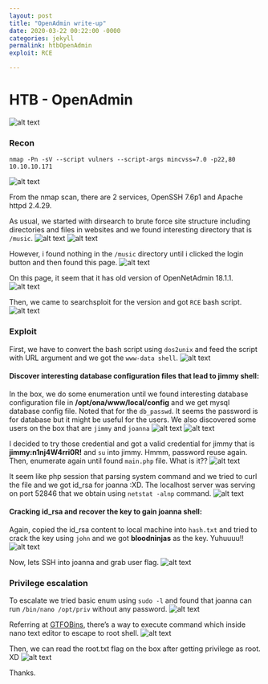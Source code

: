 ```yaml
---
layout: post
title: "OpenAdmin write-up"
date: 2020-03-22 00:22:00 -0000
categories: jekyll
permalink: htbOpenAdmin
exploit: RCE

---
```


# HTB - OpenAdmin

![alt text](https://github.com/faisalfs10x/faisalfs10x.github.io/blob/master/asset/htbwriteup/linux/openadmin/intro.png "openadmin intro")
### Recon
    nmap -Pn -sV --script vulners --script-args mincvss=7.0 -p22,80 10.10.10.171 
![alt text](https://github.com/faisalfs10x/faisalfs10x.github.io/blob/master/asset/htbwriteup/linux/openadmin/0.png)

From the nmap scan, there are 2 services, OpenSSH 7.6p1 and Apache httpd 2.4.29.

As usual, we started with dirsearch to brute force site structure including directories and files in websites and we found interesting directory that is `/music`.
![alt text](https://github.com/faisalfs10x/faisalfs10x.github.io/blob/master/asset/htbwriteup/linux/openadmin/1.png)
![alt text](https://github.com/faisalfs10x/faisalfs10x.github.io/blob/master/asset/htbwriteup/linux/openadmin/2.png)

However, i found nothing in the `/music` directory until i clicked the login button and then found this page.
![alt text](https://github.com/faisalfs10x/faisalfs10x.github.io/blob/master/asset/htbwriteup/linux/openadmin/2.1.png)

On this page, it seem that it has old version of OpenNetAdmin 18.1.1. 
![alt text](https://github.com/faisalfs10x/faisalfs10x.github.io/blob/master/asset/htbwriteup/linux/openadmin/3.png)

Then, we came to searchsploit for the version and got `RCE` bash script.
![alt text](https://github.com/faisalfs10x/faisalfs10x.github.io/blob/master/asset/htbwriteup/linux/openadmin/4.png)

### Exploit
First, we have to convert the bash script using `dos2unix` and feed the script with URL argument and we got the `www-data shell`.
![alt text](https://github.com/faisalfs10x/faisalfs10x.github.io/blob/master/asset/htbwriteup/linux/openadmin/5.png)

#### Discover interesting database configuration files that lead to jimmy shell:
In the box, we do some enumeration until we found interesting database configuration file in **/opt/ona/www/local/config** and we get mysql database config file. Noted that for the `db_passwd`. It seems the password is for database but it might be useful for the users. We also discovered some users on the box that are `jimmy` and `joanna`
![alt text](https://github.com/faisalfs10x/faisalfs10x.github.io/blob/master/asset/htbwriteup/linux/openadmin/6.png)
![alt text](https://github.com/faisalfs10x/faisalfs10x.github.io/blob/master/asset/htbwriteup/linux/openadmin/7.png)

I decided to try those credential and got a valid credential for jimmy that is **jimmy:n1nj4W4rri0R!** and `su` into jimmy. Hmmm, password reuse again. Then, enumerate again until found `main.php` file. What is it??
![alt text](https://github.com/faisalfs10x/faisalfs10x.github.io/blob/master/asset/htbwriteup/linux/openadmin/8.png)

It seem like php session that parsing system command and we tried to curl the file and we got id_rsa for joanna :XD. The localhost server was serving on port 52846 that we obtain using `netstat -alnp` command.
![alt text](https://github.com/faisalfs10x/faisalfs10x.github.io/blob/master/asset/htbwriteup/linux/openadmin/9.png)

#### Cracking id_rsa and recover the key to gain joanna shell:
Again, copied the id_rsa content to local machine into `hash.txt` and tried to crack the key using `john` and we got **bloodninjas** as the key. Yuhuuuu!!
![alt text](https://github.com/faisalfs10x/faisalfs10x.github.io/blob/master/asset/htbwriteup/linux/openadmin/10.png)

Now, lets SSH into joanna and grab user flag.
![alt text](https://github.com/faisalfs10x/faisalfs10x.github.io/blob/master/asset/htbwriteup/linux/openadmin/11.png)

### Privilege escalation

To escalate we tried basic enum using `sudo -l` and found that joanna can run `/bin/nano /opt/priv` without any password.
![alt text](https://github.com/faisalfs10x/faisalfs10x.github.io/blob/master/asset/htbwriteup/linux/openadmin/12.png)

Referring at [GTFOBins](https://gtfobins.github.io/gtfobins/nano/#shell), there’s a way to execute command which inside nano text editor to escape to root shell.
![alt text](https://github.com/faisalfs10x/faisalfs10x.github.io/blob/master/asset/htbwriteup/linux/openadmin/13.png)

Then, we can read the root.txt flag on the box after getting privilege as root. XD
![alt text](https://github.com/faisalfs10x/faisalfs10x.github.io/blob/master/asset/htbwriteup/linux/openadmin/14.png)

Thanks.
